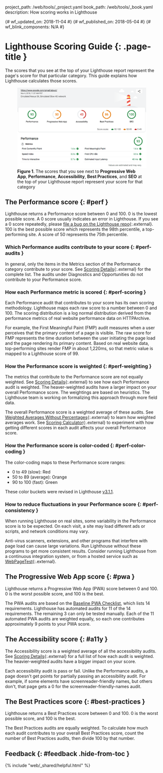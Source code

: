 project_path: /web/tools/_project.yaml book_path: /web/tools/_book.yaml description: How scoring works in Lighthouse

{# wf_updated_on: 2018-11-04 #} {# wf_published_on: 2018-05-04 #} {# wf_blink_components: N/A #}

# Lighthouse Scoring Guide {: .page-title }

The scores that you see at the top of your Lighthouse report represent the page's score for that particular category. This guide explains how Lighthouse calculates those scores.

<figure>
  <img src="imgs/ui.png" alt="The scores that you see next to Progressive
            Web App, Performance, Accessibility, Best Practices, and SEO at the top of your
            Lighthouse report represent your score for that category."/>
  <figcaption>
    <b>Figure 1</b>. The scores that you see next to <b>Progressive Web App</b>,
    <b>Performance</b>, <b>Accessibility</b>, <b>Best Practices</b>, and <b>SEO</b> at the
    top of your Lighthouse report represent your score for that category
  </figcaption>
</figure>

## The Performance score {: #perf }

Lighthouse returns a Performance score between 0 and 100. 0 is the lowest possible score. A 0 score usually indicates an error in Lighthouse. If you see a 0 score repeatedly, please [file a bug on the Lighthouse repo](https://github.com/GoogleChrome/lighthouse/issues/new){:.external}. 100 is the best possible score which represents the 98th percentile, a top-performing site. A score of 50 represents the 75th percentile.

### Which Performance audits contribute to your score {: #perf-audits }

In general, only the items in the Metrics section of the Performance category contribute to your score. See [Scoring Details](https://docs.google.com/spreadsheets/d/1Cxzhy5ecqJCucdf1M0iOzM8mIxNc7mmx107o5nj38Eo/edit#gid=0){:.external} for the complete list. The audits under Diagnostics and Opportunities do not contribute to your Performance score.

### How each Performance metric is scored {: #perf-scoring }

Each Performance audit that contributes to your score has its own scoring methodology. Lighthouse maps each raw score to a number between 0 and 100. The scoring distribution is a log normal distribution derived from the performance metrics of real website performance data on HTTPArchive.

For example, the First Meaningful Paint (FMP) audit measures when a user perceives that the primary content of a page is visible. The raw score for FMP represents the time duration between the user initiating the page load and the page rendering its primary content. Based on real website data, top-performing sites render FMP in about 1,220ms, so that metric value is mapped to a Lighthouse score of 99.

### How the Performance score is weighted {: #perf-weighting }

The metrics that contribute to the Performance score are not equally weighted. See [Scoring Details](https://docs.google.com/spreadsheets/d/1Cxzhy5ecqJCucdf1M0iOzM8mIxNc7mmx107o5nj38Eo/edit#gid=0){:.external} to see how each Performance audit is weighted. The heaver-weighted audits have a larger impact on your overall Performance score. The weightings are based on heuristics. The Lighthouse team is working on formalizing this approach through more field data.

The overall Performance score is a weighted average of these audits. See [Weighted Averages Without Percentages](https://www.wikihow.com/Calculate-Weighted-Average#Weighted_Averages_without_Percentages_sub){:.external} to learn how weighted averages work. See [Scoring Calculator](https://docs.google.com/spreadsheets/d/1dXH-bXX3gxqqpD1f7rp6ImSOhobsT1gn_GQ2fGZp8UU/edit?ts=59fb61d2#gid=283330180){:.external} to experiment with how getting different scores in each audit affects your overall Performance score.

### How the Performance score is color-coded {: #perf-color-coding }

The color-coding maps to these Performance score ranges:

* 0 to 49 (slow): Red
* 50 to 89 (average): Orange
* 90 to 100 (fast): Green

These color buckets were revised in Lighthouse [v3.1.1](https://github.com/GoogleChrome/lighthouse/releases).

### How to reduce fluctuations in your Performance score {: #perf-consistency }

When running Lighthouse on real sites, some variability in the Performance score is to be expected. On each visit, a site may load different ads or scripts, and network conditions may vary.

Anti-virus scanners, extensions, and other programs that interfere with page load can cause large variations. Run Lighthouse without these programs to get more consistent results. Consider running Lighthouse from a continuous integration system, or from a hosted service such as [WebPageTest](https://webpagetest.org/easy){:.external}.

## The Progressive Web App score {: #pwa }

Lighthouse returns a Progressive Web App (PWA) score between 0 and 100. 0 is the worst possible score, and 100 is the best.

The PWA audits are based on the [Baseline PWA Checklist](/web/progressive-web-apps/checklist#baseline), which lists 14 requirements. Lighthouse has automated audits for 11 of the 14 requirements. The remaining 3 can only be tested manually. Each of the 11 automated PWA audits are weighted equally, so each one contributes approximately 9 points to your PWA score.

## The Accessibility score {: #a11y }

The Accessibility score is a weighted average of all the accessibility audits. See [Scoring Details](https://docs.google.com/spreadsheets/d/1Cxzhy5ecqJCucdf1M0iOzM8mIxNc7mmx107o5nj38Eo/edit#gid=0){:.external} for a full list of how each audit is weighted. The heavier-weighted audits have a bigger impact on your score.

Each accessibility audit is pass or fail. Unlike the Performance audits, a page doesn't get points for partially passing an accessibility audit. For example, if some elements have screenreader-friendly names, but others don't, that page gets a 0 for the screenreader-friendly-names audit.

## The Best Practices score {: #best-practices }

Lighthouse returns a Best Practices score between 0 and 100. 0 is the worst possible score, and 100 is the best.

The Best Practices audits are equally weighted. To calculate how much each audit contributes to your overall Best Practices score, count the number of Best Practices audits, then divide 100 by that number.

## Feedback {: #feedback .hide-from-toc }

{% include "web/_shared/helpful.html" %}